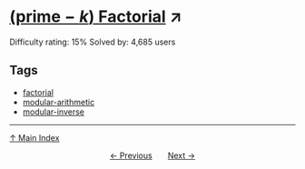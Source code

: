 # [$(\text{prime}-k)$ Factorial](https://projecteuler.net/problem=381) ↗️

Difficulty rating: 15%
Solved by: 4,685 users
## Tags

- [factorial](../tags/factorial.md)
- [modular-arithmetic](../tags/modular-arithmetic.md)
- [modular-inverse](../tags/modular-inverse.md)



---

[↑ Main Index](../README.md)


<div align=center><a href='380.md'>← Previous</a> &nbsp;&nbsp; &nbsp;&nbsp;  <a href='382.md'>Next →</a></div>
